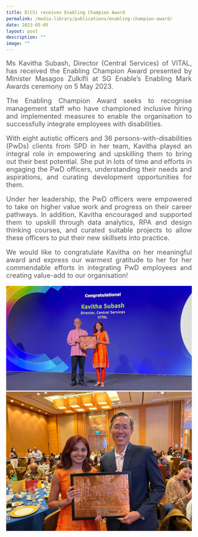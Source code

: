 ```yaml
---
title: D(CS) receives Enabling Champion Award
permalink: /media-library/publications/enabling-champion-award/
date: 2023-05-05
layout: post
description: ""
image: ""
---
```

<p style="font-size: 18px;color:#585858;text-align:justify;">
Ms Kavitha Subash, Director (Central Services) of VITAL, has received the Enabling Champion Award presented by Minister Masagos Zulkifli at SG Enable’s Enabling Mark Awards ceremony on 5 May 2023.
</p>


<p style="font-size: 18px;color:#585858;text-align:justify;">
The Enabling Champion Award seeks to recognise management staff who have championed inclusive hiring and implemented measures to enable the organisation to successfully integrate employees with disabilities.
</p>

<p style="font-size: 18px;color:#585858;text-align:justify;">With eight autistic officers and 36 persons-with-disabilities (PwDs) clients from SPD in her team, Kavitha played an integral role in empowering and upskilling them to bring out their best potential. She put in lots of time and efforts in engaging the PwD officers, understanding their needs and aspirations, and curating development opportunities for them.
</p>

<p style="font-size: 18px;color:#585858;text-align:justify;">
Under her leadership, the PwD officers were empowered to take on higher value work and progress on their career pathways. In addition, Kavitha encouraged and supported them to upskill through data analytics, RPA and design thinking courses, and curated suitable projects to allow these officers to put their new skillsets into practice.
</p>

<p style="font-size: 18px;color:#585858;text-align:justify;">We would like to congratulate Kavitha on her meaningful award and express our warmest gratitude to her for her commendable efforts in integrating PwD employees and creating value-add to our organisation!</p>

<img src="/images/Media/enabling champion 01.jpg">
<br>
<img src="/images/Media/enabling champion 02.jpg">
<br>